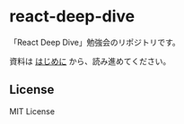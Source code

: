# react-deep-dive

「React Deep Dive」勉強会のリポジトリです。

資料は [はじめに](./docs/はじめに.md) から、読み進めてください。

## License

MIT License
